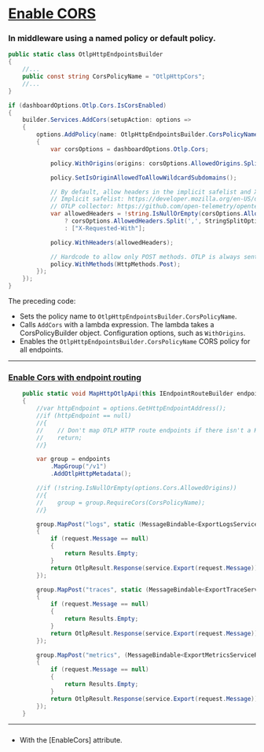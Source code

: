 # [Enable CORS](https://learn.microsoft.com/en-us/aspnet/core/security/cors?view=aspnetcore-9.0#enable-cors)


### In middleware using a named policy or default policy.

```csharp
public static class OtlpHttpEndpointsBuilder
{
    //...
    public const string CorsPolicyName = "OtlpHttpCors";
    //...
}
```

```csharp
if (dashboardOptions.Otlp.Cors.IsCorsEnabled)
{
    builder.Services.AddCors(setupAction: options =>
    {
        options.AddPolicy(name: OtlpHttpEndpointsBuilder.CorsPolicyName, configurePolicy: policy =>
        {
            var corsOptions = dashboardOptions.Otlp.Cors;

            policy.WithOrigins(origins: corsOptions.AllowedOrigins.Split(',', StringSplitOptions.RemoveEmptyEntries | StringSplitOptions.TrimEntries));

            policy.SetIsOriginAllowedToAllowWildcardSubdomains();

            // By default, allow headers in the implicit safelist and X-Requested-With. This matches OTLP collector CORS behavior.
            // Implicit safelist: https://developer.mozilla.org/en-US/docs/Glossary/CORS-safelisted_request_header
            // OTLP collector: https://github.com/open-telemetry/opentelemetry-collector/blob/685625abb4703cb2e45a397f008127bbe2ba4c0e/config/confighttp/README.md#server-configuration
            var allowedHeaders = !string.IsNullOrEmpty(corsOptions.AllowedHeaders)
                ? corsOptions.AllowedHeaders.Split(',', StringSplitOptions.RemoveEmptyEntries | StringSplitOptions.TrimEntries)
                : ["X-Requested-With"];

            policy.WithHeaders(allowedHeaders);

            // Hardcode to allow only POST methods. OTLP is always sent in POST request bodies.
            policy.WithMethods(HttpMethods.Post);
        });
    });
}
```

The preceding code:

- Sets the policy name to `OtlpHttpEndpointsBuilder.CorsPolicyName`.
- Calls `AddCors` with a lambda expression. The lambda takes a CorsPolicyBuilder object. Configuration options, such as `WithOrigins`.
- Enables the `OtlpHttpEndpointsBuilder.CorsPolicyName` CORS policy for all endpoints. 

---

### [Enable Cors with endpoint routing](https://learn.microsoft.com/en-us/aspnet/core/security/cors?view=aspnetcore-9.0#enable-cors-with-endpoint-routing)

```csharp
    public static void MapHttpOtlpApi(this IEndpointRouteBuilder endpoints/*, OtlpOptions options*/)
    {
        //var httpEndpoint = options.GetHttpEndpointAddress();
        //if (httpEndpoint == null)
        //{
        //    // Don't map OTLP HTTP route endpoints if there isn't a Kestrel endpoint to access them with.
        //    return;
        //}

        var group = endpoints
            .MapGroup("/v1")
            .AddOtlpHttpMetadata();

        //if (!string.IsNullOrEmpty(options.Cors.AllowedOrigins))
        //{
        //    group = group.RequireCors(CorsPolicyName);
        //}

        group.MapPost("logs", static (MessageBindable<ExportLogsServiceRequest> request, OtlpLogsService service) =>
        {
            if (request.Message == null)
            {
                return Results.Empty;
            }
            return OtlpResult.Response(service.Export(request.Message));
        });

        group.MapPost("traces", static (MessageBindable<ExportTraceServiceRequest> request, OtlpTraceService service) =>
        {
            if (request.Message == null)
            {
                return Results.Empty;
            }
            return OtlpResult.Response(service.Export(request.Message));
        });

        group.MapPost("metrics", (MessageBindable<ExportMetricsServiceRequest> request, OtlpMetricsService service) =>
        {
            if (request.Message == null)
            {
                return Results.Empty;
            }
            return OtlpResult.Response(service.Export(request.Message));
        });
    }
```

---
### 
- With the [EnableCors] attribute.


